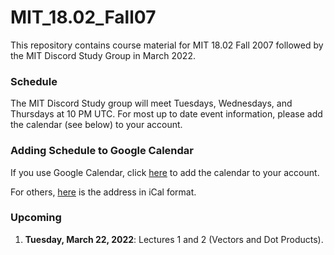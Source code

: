 # MIT_18.02_Fall07

This repository contains course material for MIT 18.02 Fall 2007 followed by the MIT Discord Study Group in March 2022.

### Schedule

The MIT Discord Study group will meet Tuesdays, Wednesdays, and Thursdays at 10 PM UTC. For most up to date event information, please add the calendar (see below) to your account.

### Adding Schedule to Google Calendar

If you use Google Calendar, click [here](https://calendar.google.com/calendar/embed?src=iojq8jmjfrhilar018b52q12fk%40group.calendar.google.com&ctz=America%2FDetroit) to add the calendar to your account. 

For others, [here](https://calendar.google.com/calendar/ical/iojq8jmjfrhilar018b52q12fk%40group.calendar.google.com/public/basic.ics) is the address in iCal format.

### Upcoming

1. __Tuesday, March 22, 2022__: Lectures 1 and 2 (Vectors and Dot Products). 

 
